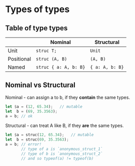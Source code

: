 # Types of types

## Table of type types

|            | Nominal               | Structural      |
| ---------- | --------------------- | --------------- |
| Unit       | `struc T;`            | `Unit`          |
| Positional | `struc (A, B)`        | `(A, B)`        |
| Named      | `struc { a: A, b: B}` | `{ a: A, b: B}` |

## Nominal vs Structural

Nominal - can assign a to b, if they **contain** the same types.
```rs
let $a = (12, 65.34);   // mutable
let  b = (69, 35.3563);
a = b; // ok
```

Structural - can treat A like B, if they **are** the same types.
```rs
let $a = struc(12, 65.34);   // mutable
let  b = struc(69, 35.3563);
a = b; // error!
       // type of a is `anonymous_struct_1`
       // type of b is `anonymous_struct_2`
       // and so typeof(a) != typeof(b)
```

